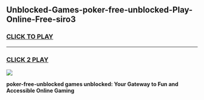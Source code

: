 
## Unblocked-Games-poker-free-unblocked-Play-Online-Free-siro3
<h3>
<a href="https://premium76.site?title=poker-free-unblocked&ref=26A">CLICK TO PLAY</a></h3>
<hr>

<h3>
<a href="https://premium76.site?title=poker-free-unblocked&ref=26A">CLICK 2 PLAY</a>
  
</h3>

<a href="https://premium76.site?title=poker-free-unblocked&ref=26A"><img src="https://clearcache.store/games.png"></a>


**poker-free-unblocked games unblocked: Your Gateway to Fun and Accessible Online Gaming**
